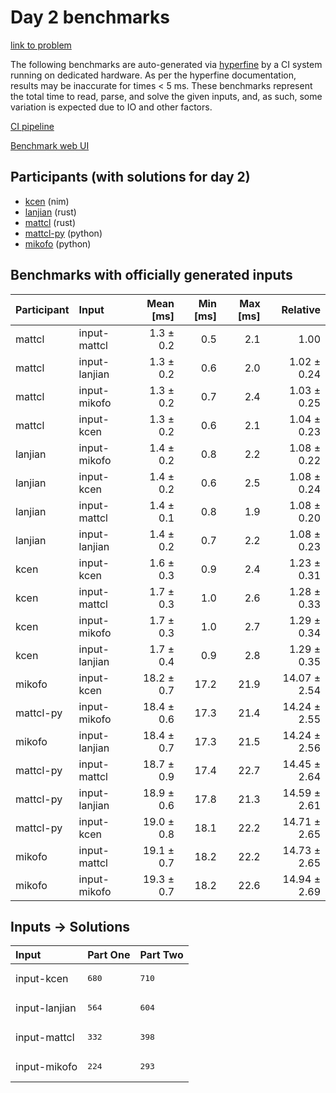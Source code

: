 # Day 2 benchmarks

[link to problem](https://adventofcode.com/2024/day/2)

The following benchmarks are auto-generated via
[hyperfine](https://github.com/sharkdp/hyperfine) by a CI system running on
dedicated hardware. As per the hyperfine documentation, results may be
inaccurate for times < 5 ms. These benchmarks represent the total time to read,
parse, and solve the given inputs, and, as such, some variation is expected due
to IO and other factors.

[CI pipeline](http://ci.papercode.net:8080/teams/main/pipelines/aoc2024)

[Benchmark web UI](https://aoc.ancalagon.black)


## Participants (with solutions for day 2)

- [kcen](https://github.com/kcen/aoc2024) (nim)
- [lanjian](https://github.com/lanjian/aoc-2024) (rust)
- [mattcl](https://github.com/mattcl/aoc2024) (rust)
- [mattcl-py](https://github.com/mattcl/aoc2024-py) (python)
- [mikofo](https://github.com/mikofo/aoc2024) (python)


## Benchmarks with officially generated inputs

| Participant | Input | Mean [ms] | Min [ms] | Max [ms] | Relative |
|:---|:---|---:|---:|---:|---:|
| mattcl | input-mattcl | 1.3 ± 0.2 | 0.5 | 2.1 | 1.00 |
| mattcl | input-lanjian | 1.3 ± 0.2 | 0.6 | 2.0 | 1.02 ± 0.24 |
| mattcl | input-mikofo | 1.3 ± 0.2 | 0.7 | 2.4 | 1.03 ± 0.25 |
| mattcl | input-kcen | 1.3 ± 0.2 | 0.6 | 2.1 | 1.04 ± 0.23 |
| lanjian | input-mikofo | 1.4 ± 0.2 | 0.8 | 2.2 | 1.08 ± 0.22 |
| lanjian | input-kcen | 1.4 ± 0.2 | 0.6 | 2.5 | 1.08 ± 0.24 |
| lanjian | input-mattcl | 1.4 ± 0.1 | 0.8 | 1.9 | 1.08 ± 0.20 |
| lanjian | input-lanjian | 1.4 ± 0.2 | 0.7 | 2.2 | 1.08 ± 0.23 |
| kcen | input-kcen | 1.6 ± 0.3 | 0.9 | 2.4 | 1.23 ± 0.31 |
| kcen | input-mattcl | 1.7 ± 0.3 | 1.0 | 2.6 | 1.28 ± 0.33 |
| kcen | input-mikofo | 1.7 ± 0.3 | 1.0 | 2.7 | 1.29 ± 0.34 |
| kcen | input-lanjian | 1.7 ± 0.4 | 0.9 | 2.8 | 1.29 ± 0.35 |
| mikofo | input-kcen | 18.2 ± 0.7 | 17.2 | 21.9 | 14.07 ± 2.54 |
| mattcl-py | input-mikofo | 18.4 ± 0.6 | 17.3 | 21.4 | 14.24 ± 2.55 |
| mikofo | input-lanjian | 18.4 ± 0.7 | 17.3 | 21.5 | 14.24 ± 2.56 |
| mattcl-py | input-mattcl | 18.7 ± 0.9 | 17.4 | 22.7 | 14.45 ± 2.64 |
| mattcl-py | input-lanjian | 18.9 ± 0.6 | 17.8 | 21.3 | 14.59 ± 2.61 |
| mattcl-py | input-kcen | 19.0 ± 0.8 | 18.1 | 22.2 | 14.71 ± 2.65 |
| mikofo | input-mattcl | 19.1 ± 0.7 | 18.2 | 22.2 | 14.73 ± 2.65 |
| mikofo | input-mikofo | 19.3 ± 0.7 | 18.2 | 22.6 | 14.94 ± 2.69 |


## Inputs -> Solutions

| Input | Part One | Part Two |
|:---|:---|:---|
|input-kcen|<pre>680</pre>|<pre>710</pre>|
|input-lanjian|<pre>564</pre>|<pre>604</pre>|
|input-mattcl|<pre>332</pre>|<pre>398</pre>|
|input-mikofo|<pre>224</pre>|<pre>293</pre>|